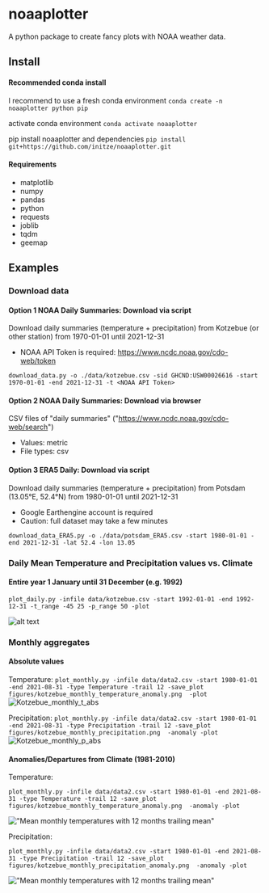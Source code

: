 # noaaplotter
A python package to create fancy plots with NOAA weather data.

## Install
#### Recommended conda install

I recommend to use a fresh conda environment
`conda create -n noaaplotter python pip`

activate conda environment
`conda activate noaaplotter`

pip install noaaplotter and dependencies
`pip install git+https://github.com/initze/noaaplotter.git`

#### Requirements
  - matplotlib
  - numpy
  - pandas
  - python
  - requests
  - joblib
  - tqdm
  - geemap


## Examples
### Download data
#### Option 1 NOAA Daily Summaries: Download via script
Download daily summaries (temperature + precipitation) from Kotzebue (or other station) from 1970-01-01 until 2021-12-31
* NOAA API Token is required: https://www.ncdc.noaa.gov/cdo-web/token

`download_data.py -o ./data/kotzebue.csv -sid GHCND:USW00026616 -start 1970-01-01 -end 2021-12-31 -t <NOAA API Token>`
 
 #### Option 2 NOAA Daily Summaries: Download via browser
 CSV files of "daily summaries"
("https://www.ncdc.noaa.gov/cdo-web/search")
* Values: metric
* File types: csv

 #### Option 3 ERA5 Daily: Download via script
Download daily summaries (temperature + precipitation) from Potsdam (13.05°E, 52.4°N) from 1980-01-01 until 2021-12-31
* Google Earthengine account is required
* Caution: full dataset may take a few minutes

`download_data_ERA5.py -o ./data/potsdam_ERA5.csv -start 1980-01-01 -end 2021-12-31 -lat 52.4 -lon 13.05`
 
### Daily Mean Temperature and Precipitation values vs. Climate
#### Entire year 1 January until 31 December (e.g. 1992)

`plot_daily.py -infile data/kotzebue.csv -start 1992-01-01 -end 1992-12-31 -t_range -45 25 -p_range 50 -plot`

![alt text](https://user-images.githubusercontent.com/4864803/132648353-d1792234-dc68-4baf-a608-5aa5fe6899a8.png "Mean monthly temperatures with 12 months trailing mean")

### Monthly aggregates
#### Absolute values

Temperature:
`plot_monthly.py -infile data/data2.csv -start 1980-01-01 -end 2021-08-31 -type Temperature -trail 12 -save_plot figures/kotzebue_monthly_temperature_anomaly.png  -plot`
![Kotzebue_monthly_t_abs](https://user-images.githubusercontent.com/4864803/133925329-540933c1-b30a-4d31-a66f-0ba624223abf.png)


Precipitation:
`plot_monthly.py -infile data/data2.csv -start 1980-01-01 -end 2021-08-31 -type Precipitation -trail 12 -save_plot figures/kotzebue_monthly_precipitation.png  -anomaly -plot`
![Kotzebue_monthly_p_abs](https://user-images.githubusercontent.com/4864803/133925351-5d7513df-2794-472a-b00d-780538f68ce6.png)


#### Anomalies/Departures from Climate (1981-2010)

Temperature:

`plot_monthly.py -infile data/data2.csv -start 1980-01-01 -end 2021-08-31 -type Temperature -trail 12 -save_plot figures/kotzebue_monthly_temperature_anomaly.png  -anomaly -plot`

!["Mean monthly temperatures with 12 months trailing mean"](https://user-images.githubusercontent.com/4864803/133923928-9ca78105-3718-48d9-80c5-efaf0bfa3217.png)

Precipitation:

`plot_monthly.py -infile data/data2.csv -start 1980-01-01 -end 2021-08-31 -type Precipitation -trail 12 -save_plot figures/kotzebue_monthly_precipitation_anomaly.png  -anomaly -plot`

!["Mean monthly temperatures with 12 months trailing mean"](https://user-images.githubusercontent.com/4864803/133923987-faabba54-e2d7-4340-be05-078bce0648cf.png)


